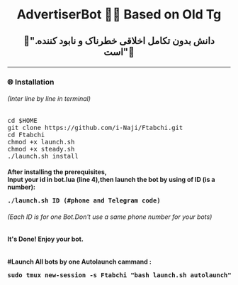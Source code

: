 <h1><p align="center"> AdvertiserBot 🖕😂 Based on Old Tg
<h2><p align="center">🔅".دانش بدون تکامل اخلاقی خطرناک و نابود کننده است"🔅
<hr>
<h3> <strong>🌐 Installation </strong>
<h6>(Inter line by line in terminal)</h6>
<pre>
<span>cd $HOME</span>
<span>git clone https://github.com/i-Naji/Ftabchi.git</span>
<span>cd Ftabchi</span>
<span>chmod +x launch.sh</span>
<span>chmod +x steady.sh</span>
<span>./launch.sh install</span>
</pre>
<h4> <strong>After installing  the prerequisites,<br>Input your id in bot.lua (line 4),then launch the bot by using of ID (is a number): </strong>
<pre>
<span>./launch.sh ID</span> (#phone and Telegram code)
</pre>
<h6>(Each ID is for one Bot.Don't use a same phone number for your bots)</h6>
<h4> It's Done! Enjoy your bot.
<br><br><br>
#Launch All bots by one Autolaunch cammand :
<pre>
<span>sudo tmux new-session -s Ftabchi "bash launch.sh autolaunch"</span>
</pre>
